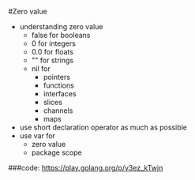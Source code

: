 #Zero value
- understanding zero value
  - false for booleans
  - 0 for integers
  - 0.0 for floats
  - "" for strings
  - nil for 
    - pointers
    - functions
    - interfaces
    - slices
    - channels
    - maps
- use short declaration operator as much as possible
- use var for
  - zero value
  - package scope

###code:
https://play.golang.org/p/v3ez_kTwjn 
